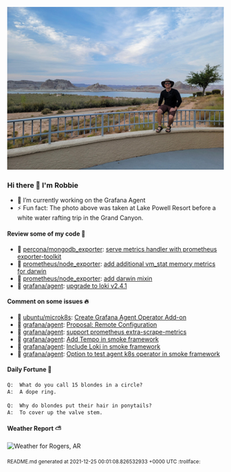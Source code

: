 
![Photo of Robbie Lankford](https://github.com/rlankfo/rlankfo/blob/main/20210812_183004_Robbie_Lankford-Medium.jpg?raw=true)

### Hi there 👋 I'm Robbie
- 🔭 I’m currently working on the Grafana Agent
- ⚡ Fun fact: The photo above was taken at Lake Powell Resort before a white water rafting trip in the Grand Canyon.

#### Review some of my code :eyes:
* :metal: [percona/mongodb_exporter](https://github.com/percona/mongodb_exporter): [serve metrics handler with prometheus exporter-toolkit](https://github.com/percona/mongodb_exporter/pull/393)
* :metal: [prometheus/node_exporter](https://github.com/prometheus/node_exporter): [add additional vm_stat memory metrics for darwin](https://github.com/prometheus/node_exporter/pull/2240)
* :metal: [prometheus/node_exporter](https://github.com/prometheus/node_exporter): [add darwin mixin](https://github.com/prometheus/node_exporter/pull/2236)
* :metal: [grafana/agent](https://github.com/grafana/agent): [upgrade to loki v2.4.1](https://github.com/grafana/agent/pull/1102)

#### Comment on some issues :fire:
* :call_me_hand: [ubuntu/microk8s](https://github.com/ubuntu/microk8s): [Create Grafana Agent Operator Add-on](https://github.com/ubuntu/microk8s/issues/2743)
* :call_me_hand: [grafana/agent](https://github.com/grafana/agent): [Proposal: Remote Configuration](https://github.com/grafana/agent/issues/1121)
* :call_me_hand: [grafana/agent](https://github.com/grafana/agent): [support prometheus extra-scrape-metrics](https://github.com/grafana/agent/issues/1073)
* :call_me_hand: [grafana/agent](https://github.com/grafana/agent): [Add Tempo in smoke framework](https://github.com/grafana/agent/issues/1072)
* :call_me_hand: [grafana/agent](https://github.com/grafana/agent): [Include Loki in smoke framework](https://github.com/grafana/agent/issues/1071)
* :call_me_hand: [grafana/agent](https://github.com/grafana/agent): [Option to test agent k8s operator in smoke framework](https://github.com/grafana/agent/issues/1070)

#### Daily Fortune :crescent_moon:

```
Q:	What do you call 15 blondes in a circle?
A:	A dope ring.

Q:	Why do blondes put their hair in ponytails?
A:	To cover up the valve stem.
```

#### Weather Report :partly_sunny:
![Weather for Rogers, AR](https://wttr.in/Rogers,%20AR_nFqp_background=0d1117.png?u)

<sub>README.md generated at 2021-12-25 00:01:08.826532933 +0000 UTC :trollface:</sub>
